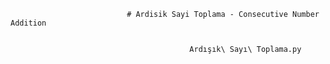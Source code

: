                               # Ardisik Sayi Toplama - Consecutive Number Addition
                                

                                            Ardışık\ Sayı\ Toplama.py 

